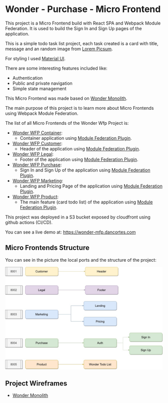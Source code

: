 # Wonder - Purchase - Micro Frontend

This project is a Micro Frontend build with React SPA and Webpack Module Federation. It is used to build the Sign In and Sign Up pages of the application.

This is a simple todo task list project, each task created is a card with title, message and an random image from [Lorem Picsum](https://picsum.photos).

For styling I used [Material UI](https://material-ui.com).

There are some interesting features included like:

+ Authentication
+ Public and private navigation
+ Simple state management

This Micro Frontend was made based on [Wonder Monolith](https://github.com/dancortes-git/wonder-monolith).

The main purpose of this project is to learn more about Micro Frontends using Webpack Module Federation.

The list of all Micro Frontends of the Wonder Wfp Project is:
+ [Wonder WFP Container](https://github.com/dancortes-git/wonder-mfp-container):
  + Container application using [Module Federation Plugin](https://webpack.js.org/concepts/module-federation).
+ [Wonder WFP Customer](https://github.com/dancortes-git/wonder-mfp-customer):
  + Header of the application using [Module Federation Plugin](https://webpack.js.org/concepts/module-federation).
+ [Wonder WFP Legal](https://github.com/dancortes-git/wonder-mfp-legal):
  + Footer of the application using [Module Federation Plugin](https://webpack.js.org/concepts/module-federation).
+ [Wonder WFP Purchase](https://github.com/dancortes-git/wonder-mfp-purchase):
  + Sign In and Sign Up of the application using [Module Federation Plugin](https://webpack.js.org/concepts/module-federation).
+ [Wonder WFP Marketing](https://github.com/dancortes-git/wonder-mfp-marketing):
  + Landing and Pricing Page of the application using [Module Federation Plugin](https://webpack.js.org/concepts/module-federation).
+ [Wonder WFP Product](https://github.com/dancortes-git/wonder-mfp-product):
  + The main feature (card todo list) of the application using [Module Federation Plugin](https://webpack.js.org/concepts/module-federation).


This project was deployed in a S3 bucket exposed by cloudfront using github actions (CI/CD).

You can see a live demo at: https://wonder-mfp.dancortes.com

## Micro Frontends Structure

You can see in the picture the local ports and the structure of the project:

![Wonder Structure](https://raw.githubusercontent.com/dancortes-git/wonder-mfp-container/master/images/wonder-structure.jpg)

## Project Wireframes

+ [Wonder Monolith](https://github.com/dancortes-git/wonder-monolith)
